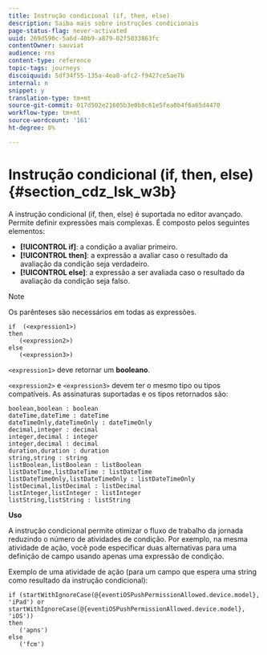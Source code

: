 ```yaml
---
title: Instrução condicional (if, then, else)
description: Saiba mais sobre instruções condicionais
page-status-flag: never-activated
uuid: 269d590c-5a6d-40b9-a879-02f5033863fc
contentOwner: sauviat
audience: rns
content-type: reference
topic-tags: journeys
discoiquuid: 5df34f55-135a-4ea8-afc2-f9427ce5ae7b
internal: n
snippet: y
translation-type: tm+mt
source-git-commit: 017d502e21605b3e0b8c61e5fea0b4f6a65d4470
workflow-type: tm+mt
source-wordcount: '161'
ht-degree: 0%

---
```



# Instrução condicional (if, then, else) {#section_cdz_lsk_w3b}

A instrução condicional (if, then, else) é suportada no editor avançado. Permite definir expressões mais complexas. É composto pelos seguintes elementos:

* **[!UICONTROL if]**: a condição a avaliar primeiro.
* **[!UICONTROL then]**: a expressão a avaliar caso o resultado da avaliação da condição seja verdadeiro.
* **[!UICONTROL else]**: a expressão a ser avaliada caso o resultado da avaliação da condição seja falso.

>[!NOTE]
>
>Os parênteses são necessários em todas as expressões.

```
if  (<expression1>)
then
   (<expression2>)
else
   (<expression3>)
```

`<expression1>` deve retornar um **booleano**.

`<expression2>` e `<expression3>` devem ter o mesmo tipo ou tipos compatíveis. As assinaturas suportadas e os tipos retornados são:

```
boolean,boolean : boolean
dateTime,dateTime : dateTime
dateTimeOnly,dateTimeOnly : dateTimeOnly
decimal,integer : decimal
integer,decimal : integer
integer,decimal : decimal
duration,duration : duration
string,string : string
listBoolean,listBoolean : listBoolean
listDateTime,listDateTime : listDateTime
listDateTimeOnly,listDateTimeOnly : listDateTimeOnly
listDecimal,listDecimal : listDecimal
listInteger,listInteger : listInteger
listString,listString : listString
```

**Uso**

A instrução condicional permite otimizar o fluxo de trabalho da jornada reduzindo o número de atividades de condição. Por exemplo, na mesma atividade de ação, você pode especificar duas alternativas para uma definição de campo usando apenas uma expressão de condição.

Exemplo de uma atividade de ação (para um campo que espera uma string como resultado da instrução condicional):

```
if (startWithIgnoreCase(@{eventiOSPushPermissionAllowed.device.model}, 'iPad') or startWithIgnoreCase(@{eventiOSPushPermissionAllowed.device.model}, 'iOS'))
then
   ('apns')
else
   ('fcm')
```
